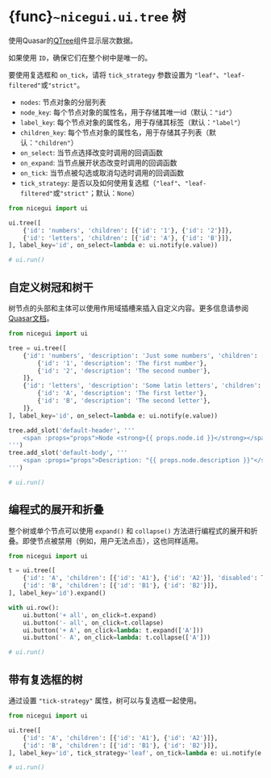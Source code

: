 # {func}`~nicegui.ui.tree` 树

使用Quasar的[QTree](https://quasar.dev/vue-components/tree)组件显示层次数据。

如果使用 `ID`，确保它们在整个树中是唯一的。

要使用复选框和 `on_tick`，请将 `tick_strategy` 参数设置为 `"leaf"`、`"leaf-filtered"`或`"strict"`。

- `nodes`: 节点对象的分层列表
- `node_key`: 每个节点对象的属性名，用于存储其唯一id（默认：`"id"`）
- `label_key`: 每个节点对象的属性名，用于存储其标签（默认：`"label"`）
- `children_key`: 每个节点对象的属性名，用于存储其子列表（默认：`"children"`）
- `on_select`: 当节点选择改变时调用的回调函数
- `on_expand`: 当节点展开状态改变时调用的回调函数
- `on_tick`: 当节点被勾选或取消勾选时调用的回调函数
- `tick_strategy`: 是否以及如何使用复选框（`"leaf"`、`"leaf-filtered"`或`"strict"`；默认：`None`）

```python
from nicegui import ui

ui.tree([
    {'id': 'numbers', 'children': [{'id': '1'}, {'id': '2'}]},
    {'id': 'letters', 'children': [{'id': 'A'}, {'id': 'B'}]},
], label_key='id', on_select=lambda e: ui.notify(e.value))

# ui.run()
```

## 自定义树冠和树干

树节点的头部和主体可以使用作用域插槽来插入自定义内容。更多信息请参阅[Quasar文档](https://quasar.dev/vue-components/tree#customize-content)。

```python
from nicegui import ui

tree = ui.tree([
    {'id': 'numbers', 'description': 'Just some numbers', 'children': [
        {'id': '1', 'description': 'The first number'},
        {'id': '2', 'description': 'The second number'},
    ]},
    {'id': 'letters', 'description': 'Some latin letters', 'children': [
        {'id': 'A', 'description': 'The first letter'},
        {'id': 'B', 'description': 'The second letter'},
    ]},
], label_key='id', on_select=lambda e: ui.notify(e.value))

tree.add_slot('default-header', '''
    <span :props="props">Node <strong>{{ props.node.id }}</strong></span>
''')
tree.add_slot('default-body', '''
    <span :props="props">Description: "{{ props.node.description }}"</span>
''')

# ui.run()
```

## 编程式的展开和折叠

整个树或单个节点可以使用 `expand()` 和 `collapse()` 方法进行编程式的展开和折叠。即使节点被禁用（例如，用户无法点击），这也同样适用。

```python
from nicegui import ui

t = ui.tree([
    {'id': 'A', 'children': [{'id': 'A1'}, {'id': 'A2'}], 'disabled': True},
    {'id': 'B', 'children': [{'id': 'B1'}, {'id': 'B2'}]},
], label_key='id').expand()

with ui.row():
    ui.button('+ all', on_click=t.expand)
    ui.button('- all', on_click=t.collapse)
    ui.button('+ A', on_click=lambda: t.expand(['A']))
    ui.button('- A', on_click=lambda: t.collapse(['A']))

# ui.run()
```

## 带有复选框的树

通过设置 `"tick-strategy"` 属性，树可以与复选框一起使用。

```python
from nicegui import ui

ui.tree([
    {'id': 'A', 'children': [{'id': 'A1'}, {'id': 'A2'}]},
    {'id': 'B', 'children': [{'id': 'B1'}, {'id': 'B2'}]},
], label_key='id', tick_strategy='leaf', on_tick=lambda e: ui.notify(e.value))

# ui.run()
```
